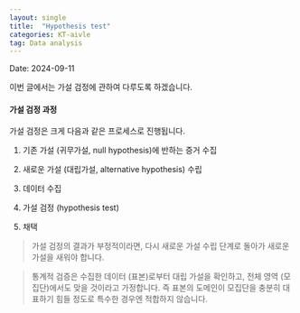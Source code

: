 ```yaml
---
layout: single
title:  "Hypothesis test"
categories: KT-aivle
tag: Data analysis
---
```


Date: 2024-09-11

이번 글에서는 가설 검정에 관하여 다루도록 하겠습니다.  

#### 가설 검정 과정

가설 검정은 크게 다음과 같은 프로세스로 진행됩니다.

1. 기존 가설 (귀무가설, null hypothesis)에 반하는 증거 수집

2. 새로운 가설 (대립가설, alternative hypothesis) 수립

3. 데이터 수집

4. 가설 검정 (hypothesis test)

5. 채택

> 가설 검정의 결과가 부정적이라면, 다시 새로운 가설 수립 단계로 돌아가 새로운 가설을 새워야 합니다.

> 통계적 검증은 수집한 데이터 (표본)로부터 대립 가설을 확인하고, 전체 영역 (모집단)에서도 맞을 것이라고 가정합니다. 즉 표본의 도메인이 모집단을 충분히 대표하기 힘들 정도로 특수한 경우엔 적합하지 않습니다.



